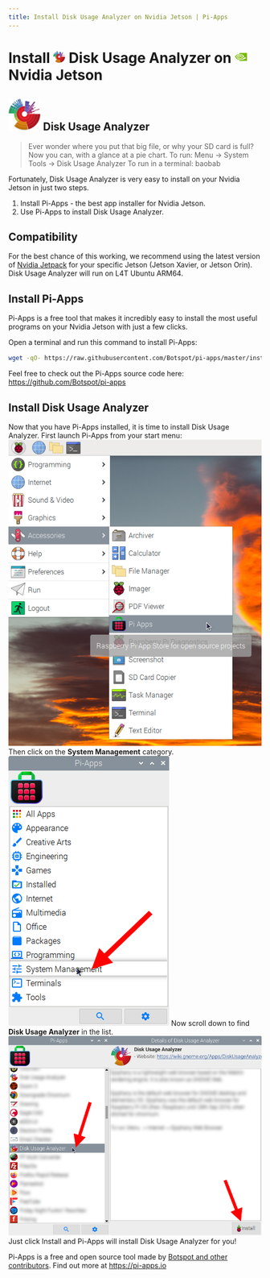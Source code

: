 ```yaml
---
title: Install Disk Usage Analyzer on Nvidia Jetson | Pi-Apps
---
```

<div class="simple-install-content content">

# Install <img src="/img/app-icons/Disk Usage Analyzer/icon-64.png" height=24> Disk Usage Analyzer on <img src=/img/other-icons/nvidia-icon.svg height=24> Nvidia Jetson

## <img src="/img/app-icons/Disk Usage Analyzer/icon-64.png"> Disk Usage Analyzer
> Ever wonder where you put that big file, or why your SD card is full? Now you can, with a glance at a pie chart.
> To run: Menu -> System Tools -> Disk Usage Analyzer
> To run in a terminal: baobab

Fortunately, Disk Usage Analyzer is very easy to install on your Nvidia Jetson in just two steps.
1. Install Pi-Apps - the best app installer for Nvidia Jetson.
2. Use Pi-Apps to install Disk Usage Analyzer.
</div>
<div class="simple-install-content content">

## Compatibility
For the best chance of this working, we recommend using the latest version of [Nvidia Jetpack](https://developer.nvidia.com/embedded/jetpack-archive) for your specific Jetson (Jetson Xavier, or Jetson Orin).
Disk Usage Analyzer will run on L4T Ubuntu ARM64.
</div>
<div class="simple-install-content content">

## Install Pi-Apps

Pi-Apps is a free tool that makes it incredibly easy to install the most useful programs on your Nvidia Jetson with just a few clicks.

Open a terminal and run this command to install Pi-Apps:
```bash
wget -qO- https://raw.githubusercontent.com/Botspot/pi-apps/master/install | bash
```
Feel free to check out the Pi-Apps source code here: https://github.com/Botspot/pi-apps
</div>
<div class="simple-install-content content">

## Install Disk Usage Analyzer

Now that you have Pi-Apps installed, it is time to install Disk Usage Analyzer.
First launch Pi-Apps from your start menu:
<img src="/img/start-menu.png">
Then click on the <b>System Management</b> category.
<img src="/img/category-selections/System Management.png">
Now scroll down to find <b>Disk Usage Analyzer</b> in the list.
<img src="/img/app-icons/Disk Usage Analyzer/app-selection.png">
Just click Install and Pi-Apps will install Disk Usage Analyzer for you!
</div>
<div class="simple-install-content content">

Pi-Apps is a free and open source tool made by [Botspot and other contributors](/about/#contributors). Find out more at https://pi-apps.io
</div>
